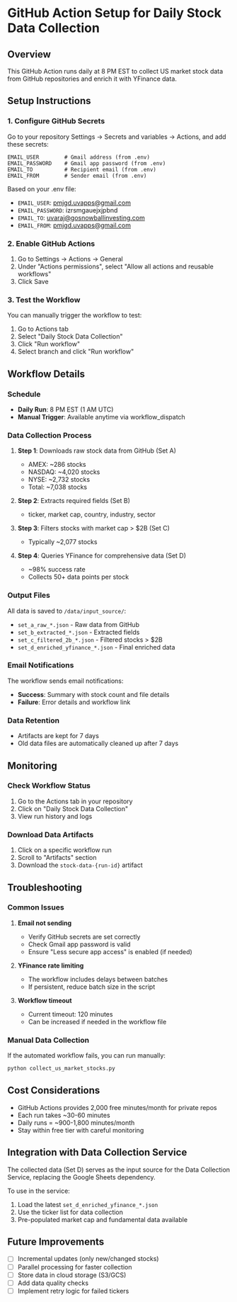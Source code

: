 # GitHub Action Setup for Daily Stock Data Collection

## Overview
This GitHub Action runs daily at 8 PM EST to collect US market stock data from GitHub repositories and enrich it with YFinance data.

## Setup Instructions

### 1. Configure GitHub Secrets
Go to your repository Settings → Secrets and variables → Actions, and add these secrets:

```
EMAIL_USER        # Gmail address (from .env)
EMAIL_PASSWORD    # Gmail app password (from .env)
EMAIL_TO          # Recipient email (from .env)
EMAIL_FROM        # Sender email (from .env)
```

Based on your .env file:
- `EMAIL_USER`: pmjgd.uvapps@gmail.com
- `EMAIL_PASSWORD`: izrsmgauejxjpbnd
- `EMAIL_TO`: uvaraj@gosnowballinvesting.com
- `EMAIL_FROM`: pmjgd.uvapps@gmail.com

### 2. Enable GitHub Actions
1. Go to Settings → Actions → General
2. Under "Actions permissions", select "Allow all actions and reusable workflows"
3. Click Save

### 3. Test the Workflow
You can manually trigger the workflow to test:
1. Go to Actions tab
2. Select "Daily Stock Data Collection"
3. Click "Run workflow"
4. Select branch and click "Run workflow"

## Workflow Details

### Schedule
- **Daily Run**: 8 PM EST (1 AM UTC)
- **Manual Trigger**: Available anytime via workflow_dispatch

### Data Collection Process
1. **Step 1**: Downloads raw stock data from GitHub (Set A)
   - AMEX: ~286 stocks
   - NASDAQ: ~4,020 stocks
   - NYSE: ~2,732 stocks
   - Total: ~7,038 stocks

2. **Step 2**: Extracts required fields (Set B)
   - ticker, market cap, country, industry, sector

3. **Step 3**: Filters stocks with market cap > $2B (Set C)
   - Typically ~2,077 stocks

4. **Step 4**: Queries YFinance for comprehensive data (Set D)
   - ~98% success rate
   - Collects 50+ data points per stock

### Output Files
All data is saved to `/data/input_source/`:
- `set_a_raw_*.json` - Raw data from GitHub
- `set_b_extracted_*.json` - Extracted fields
- `set_c_filtered_2b_*.json` - Filtered stocks > $2B
- `set_d_enriched_yfinance_*.json` - Final enriched data

### Email Notifications
The workflow sends email notifications:
- **Success**: Summary with stock count and file details
- **Failure**: Error details and workflow link

### Data Retention
- Artifacts are kept for 7 days
- Old data files are automatically cleaned up after 7 days

## Monitoring

### Check Workflow Status
1. Go to the Actions tab in your repository
2. Click on "Daily Stock Data Collection"
3. View run history and logs

### Download Data Artifacts
1. Click on a specific workflow run
2. Scroll to "Artifacts" section
3. Download the `stock-data-{run-id}` artifact

## Troubleshooting

### Common Issues

1. **Email not sending**
   - Verify GitHub secrets are set correctly
   - Check Gmail app password is valid
   - Ensure "Less secure app access" is enabled (if needed)

2. **YFinance rate limiting**
   - The workflow includes delays between batches
   - If persistent, reduce batch size in the script

3. **Workflow timeout**
   - Current timeout: 120 minutes
   - Can be increased if needed in the workflow file

### Manual Data Collection
If the automated workflow fails, you can run manually:
```bash
python collect_us_market_stocks.py
```

## Cost Considerations
- GitHub Actions provides 2,000 free minutes/month for private repos
- Each run takes ~30-60 minutes
- Daily runs = ~900-1,800 minutes/month
- Stay within free tier with careful monitoring

## Integration with Data Collection Service
The collected data (Set D) serves as the input source for the Data Collection Service, replacing the Google Sheets dependency.

To use in the service:
1. Load the latest `set_d_enriched_yfinance_*.json`
2. Use the ticker list for data collection
3. Pre-populated market cap and fundamental data available

## Future Improvements
- [ ] Incremental updates (only new/changed stocks)
- [ ] Parallel processing for faster collection
- [ ] Store data in cloud storage (S3/GCS)
- [ ] Add data quality checks
- [ ] Implement retry logic for failed tickers